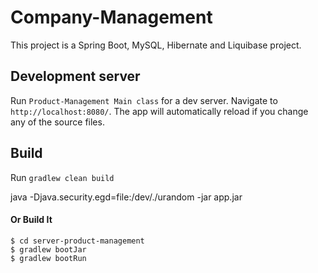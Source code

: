 # Company-Management

This project is a Spring Boot, MySQL, Hibernate and Liquibase project.

## Development server

Run `Product-Management Main class` for a dev server. Navigate to `http://localhost:8080/`. The app will automatically reload if you change any of the source files.

## Build

Run `gradlew clean build`

java -Djava.security.egd=file:/dev/./urandom -jar app.jar

#### Or Build It
   
```
$ cd server-product-management
$ gradlew bootJar
$ gradlew bootRun
```
